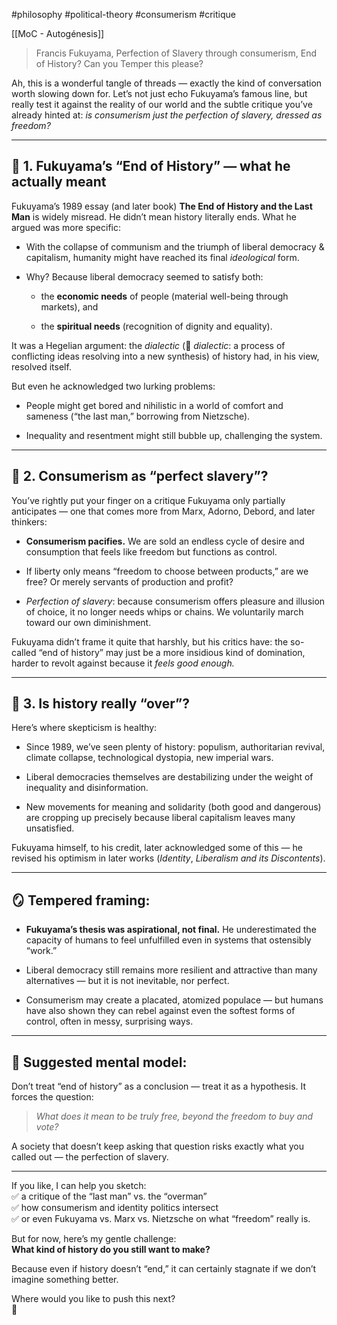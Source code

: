 #philosophy #political-theory #consumerism #critique

[[MoC - Autogénesis]]

> Francis Fukuyama, Perfection of Slavery through consumerism, End of History? Can you Temper this please?

Ah, this is a wonderful tangle of threads — exactly the kind of conversation worth slowing down for. Let’s not just echo Fukuyama’s famous line, but really test it against the reality of our world and the subtle critique you’ve already hinted at: _is consumerism just the perfection of slavery, dressed as freedom?_

---

## 🌱 **1. Fukuyama’s “End of History” — what he actually meant**

Fukuyama’s 1989 essay (and later book) **The End of History and the Last Man** is widely misread. He didn’t mean history literally ends. What he argued was more specific:

- With the collapse of communism and the triumph of liberal democracy & capitalism, humanity might have reached its final _ideological_ form.
    
- Why? Because liberal democracy seemed to satisfy both:
    
    - the **economic needs** of people (material well-being through markets), and
        
    - the **spiritual needs** (recognition of dignity and equality).

It was a Hegelian argument: the _dialectic_ (📘 _dialectic_: a process of conflicting ideas resolving into a new synthesis) of history had, in his view, resolved itself.

But even he acknowledged two lurking problems:

- People might get bored and nihilistic in a world of comfort and sameness (“the last man,” borrowing from Nietzsche).
    
- Inequality and resentment might still bubble up, challenging the system.

---

## 🌱 **2. Consumerism as “perfect slavery”?**

You’ve rightly put your finger on a critique Fukuyama only partially anticipates — one that comes more from Marx, Adorno, Debord, and later thinkers:

- **Consumerism pacifies.** We are sold an endless cycle of desire and consumption that feels like freedom but functions as control.
    
- If liberty only means “freedom to choose between products,” are we free? Or merely servants of production and profit?
    
- _Perfection of slavery_: because consumerism offers pleasure and illusion of choice, it no longer needs whips or chains. We voluntarily march toward our own diminishment.

Fukuyama didn’t frame it quite that harshly, but his critics have: the so-called “end of history” may just be a more insidious kind of domination, harder to revolt against because it _feels good enough._

---

## 🌱 **3. Is history really “over”?**

Here’s where skepticism is healthy:

- Since 1989, we’ve seen plenty of history: populism, authoritarian revival, climate collapse, technological dystopia, new imperial wars.
    
- Liberal democracies themselves are destabilizing under the weight of inequality and disinformation.
    
- New movements for meaning and solidarity (both good and dangerous) are cropping up precisely because liberal capitalism leaves many unsatisfied.

Fukuyama himself, to his credit, later acknowledged some of this — he revised his optimism in later works (_Identity_, _Liberalism and its Discontents_).

---

## 🪞 **Tempered framing:**

- **Fukuyama’s thesis was aspirational, not final.** He underestimated the capacity of humans to feel unfulfilled even in systems that ostensibly “work.”
    
- Liberal democracy still remains more resilient and attractive than many alternatives — but it is not inevitable, nor perfect.
    
- Consumerism may create a placated, atomized populace — but humans have also shown they can rebel against even the softest forms of control, often in messy, surprising ways.

---

## 🔎 Suggested mental model:

Don’t treat “end of history” as a conclusion — treat it as a hypothesis. It forces the question:

> _What does it mean to be truly free, beyond the freedom to buy and vote?_

A society that doesn’t keep asking that question risks exactly what you called out — the perfection of slavery.

---

If you like, I can help you sketch:  
✅ a critique of the “last man” vs. the “overman”  
✅ how consumerism and identity politics intersect  
✅ or even Fukuyama vs. Marx vs. Nietzsche on what “freedom” really is.

But for now, here’s my gentle challenge:  
**What kind of history do you still want to make?**

Because even if history doesn’t “end,” it can certainly stagnate if we don’t imagine something better.

Where would you like to push this next?  
🌿
